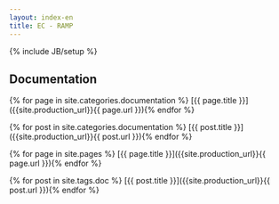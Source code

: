 ```yaml
---
layout: index-en
title: EC - RAMP
---
```

{% include JB/setup %}

## Documentation

{% for page in site.categories.documentation %}
[{{ page.title }}]({{site.production_url}}{{ page.url }}){% endfor %}

{% for post in site.categories.documentation %}
[{{ post.title }}]({{site.production_url}}{{ post.url }}){% endfor %}

{% for page in site.pages %}
[{{ page.title }}]({{site.production_url}}{{ page.url }}){% endfor %}

{% for post in site.tags.doc %}
[{{ post.title }}]({{site.production_url}}{{ post.url }}){% endfor %}


